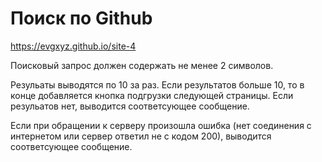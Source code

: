 # Поиск по Github

<https://evgxyz.github.io/site-4>

Поисковый запрос должен содержать не менее 2 символов.

Резульаты выводятся по 10 за раз. Если результатов больше 10, то в конце добавляется кнопка подгрузки следующей страницы. Если резульатов нет, выводится соответсующее сообщение. 

Если при обращении к серверу произошла ошибка (нет соединения с интернетом или сервер ответил не с кодом 200), выводится соответсующее сообщение.
